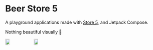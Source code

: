 # Beer Store 5

A playground applications made with [Store 5](https://github.com/MobileNativeFoundation/Store), and Jetpack Compose.

Nothing beautiful visually 🤷‍

<div style="display:flex;" >
<img src="https://github.com/vshkl/BeerStore5/tree/blob/main/screenshots/screenshot_01.png" width="16%" >
<img style="margin-left:10px;" src="https://github.com/vshkl/BeerStore5/tree/blob/main/screenshots/screenshot_02.png" width="16%" >
</div>
